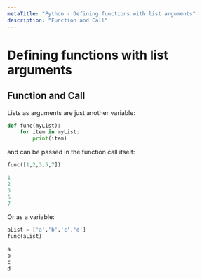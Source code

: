 ```yaml
---
metaTitle: "Python - Defining functions with list arguments"
description: "Function and Call"
---
```


# Defining functions with list arguments



## Function and Call


Lists as arguments are just another variable:

```py
def func(myList):
    for item in myList:
        print(item)

```

and can be passed in the function call itself:

```py
func([1,2,3,5,7])

1
2
3
5
7

```

Or as a variable:

```py
aList = ['a','b','c','d']
func(aList)

a
b
c
d

```

